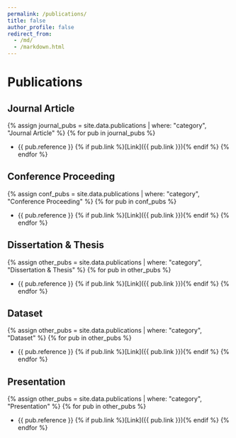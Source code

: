 ```yaml
---
permalink: /publications/
title: false
author_profile: false
redirect_from: 
  - /md/
  - /markdown.html
---
```


# Publications

<!-- You can add an introductory paragraph if desired -->
<!-- <p>Welcome to our Publications page! Here you'll find a collection of our lab's publications.</p> -->

## Journal Article
{% assign journal_pubs = site.data.publications | where: "category", "Journal Article" %}
{% for pub in journal_pubs %}
- {{ pub.reference }}
  {% if pub.link %}[Link]({{ pub.link }}){% endif %}
{% endfor %}

## Conference Proceeding
{% assign conf_pubs = site.data.publications | where: "category", "Conference Proceeding" %}
{% for pub in conf_pubs %}
- {{ pub.reference }} 
  {% if pub.link %}[Link]({{ pub.link }}){% endif %}
{% endfor %}

## Dissertation & Thesis
{% assign other_pubs = site.data.publications | where: "category", "Dissertation & Thesis" %}
{% for pub in other_pubs %}
- {{ pub.reference }}
  {% if pub.link %}[Link]({{ pub.link }}){% endif %}
{% endfor %}

## Dataset
{% assign other_pubs = site.data.publications | where: "category", "Dataset" %}
{% for pub in other_pubs %}
- {{ pub.reference }}
  {% if pub.link %}[Link]({{ pub.link }}){% endif %}
{% endfor %}

## Presentation
{% assign other_pubs = site.data.publications | where: "category", "Presentation" %}
{% for pub in other_pubs %}
- {{ pub.reference }}
  {% if pub.link %}[Link]({{ pub.link }}){% endif %}
{% endfor %}
